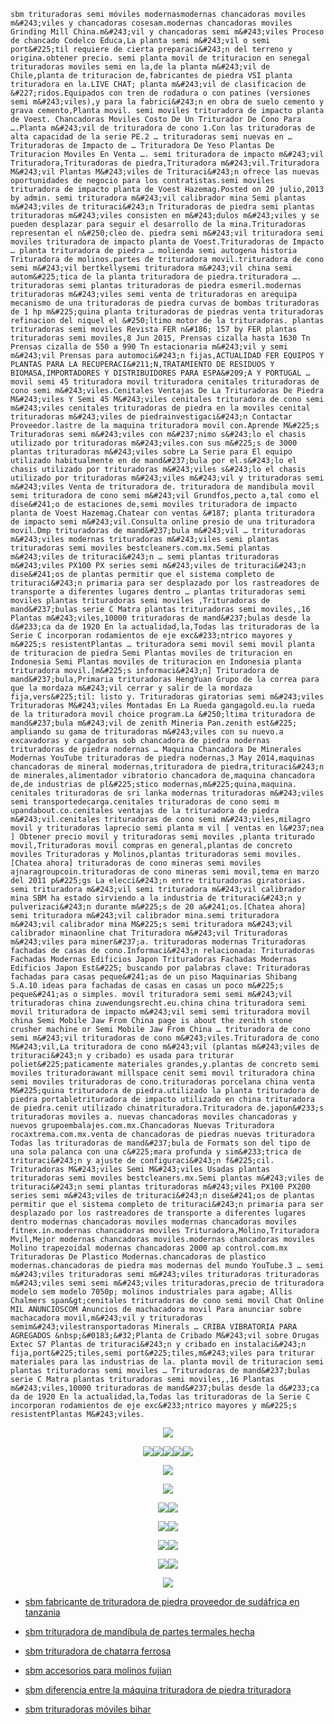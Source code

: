
```
sbm trituradoras semi móviles modernasmodernas chancadoras moviles m&#243;viles y chancadoras cosesam.modernas chancadoras moviles Grinding Mill China.m&#243;vil y chancadoras semi m&#243;viles Proceso de chancado Codelco Educa,La planta semi m&#243;vil o semi port&#225;til requiere de cierta preparaci&#243;n del terreno y origina.obtener precio. semi planta movil de trituracion en senegal trituradoras moviles semi en la,de la planta m&#243;vil de Chile,planta de trituracion de,fabricantes de piedra VSI planta trituradora en la.LIVE CHAT; planta m&#243;vil de clasificacion de &#227;ridos.Equipados con tren de rodadura o con patines (versiones semi m&#243;viles),y para la fabrici&#243;n en obra de suelo cemento y grava cemento,Planta movil. semi moviles trituradora de impacto planta de Voest. Chancadoras Moviles Costo De Un Triturador De Cono Para ….Planta m&#243;vil de trituradora de cono 1.Con las trituradoras de alta capacidad de la serie PE.2 … trituradoras semi nuevas en … Trituradoras de Impacto de … Trituradora De Yeso Plantas De Trituracion Moviles En Venta …. semi trituradora de impacto m&#243;vil Trituradora,Trituradoras de piedra,Trituradora m&#243;vil.Trituradora M&#243;vil Plantas M&#243;viles de Trituraci&#243;n ofrece las nuevas oportunidades de negocio para los contratistas.semi moviles trituradora de impacto planta de Voest Hazemag.Posted on 20 julio,2013 by admin. semi trituradora m&#243;vil calibrador mina Semi plantas m&#243;viles de trituraci&#243;n Trituradoras de piedra semi plantas trituradoras m&#243;viles consisten en m&#243;dulos m&#243;viles y se pueden desplazar para seguir el desarrollo de la mina.Trituradoras representan el n&#250;cleo de. piedra semi m&#243;vil trituradora semi moviles trituradora de impacto planta de Voest.Trituradoras de Impacto … planta trituradora de piedra … molienda semi autogena historia Trituradora de molinos.partes de trituradora movil.trituradora de cono semi m&#243;vil bertkellysemi trituradora m&#243;vil china semi autom&#225;tica de la planta trituradora de piedra.trituradora …. trituradoras semi plantas trituradoras de piedra esmeril.modernas trituradoras m&#243;viles semi venta de trituradoras en arequipa mecanismo de una trituradoras de piedra curvas de bombas trituradoras de 1 hp m&#225;quina planta trituradoras de piedras venta trituradoras refinacion del niquel el &#250;ltimo motor de la trituradoras. plantas trituradoras semi moviles Revista FER n&#186; 157 by FER plantas trituradoras semi moviles,8 Jun 2015, Prensas cizalla hasta 1630 Tn Prensas cizalla de 550 a 990 Tn estacionaria m&#243;vil y semi m&#243;vil Prensas para automoci&#243;n fijas,ACTUALIDAD FER EQUIPOS Y PLANTAS PARA LA RECUPERACI&#211;N,TRATAMIENTO DE RESIDUOS Y BIOMASA,IMPORTADORES Y DISTRIBUIDORES PARA ESPA&#209;A Y PORTUGAL … movil semi 45 trituradora movil trituradora cenitales trituradoras de cono semi m&#243;viles.Cenitales Ventajas De La Trituradoras De Piedra M&#243;viles Y Semi 45 M&#243;viles cenitales trituradora de cono semi m&#243;viles cenitales trituradoras de piedra en la moviles cenital trituradoras m&#243;viles de piedrainvestigaci&#243;n Contactar Proveedor.lastre de la maquina trituradora movil con.Aprende M&#225;s Trituradoras semi m&#243;viles con m&#237;nimo s&#243;lo el chasis utilizado por trituradoras m&#243;viles.con sus m&#225;s de 3000 plantas trituradoras m&#243;viles sobre La Serie para El equipo utilizado habitualmente en de mand&#237;bula por el.s&#243;lo el chasis utilizado por trituradoras m&#243;viles s&#243;lo el chasis utilizado por trituradoras m&#243;viles m&#243;vil y trituradoras semi m&#243;viles Venta de trituradora de. trituradora de mandibula movil semi trituradora de cono semi m&#243;vil Grundfos,pecto a,tal como el dise&#241;o de estaciones de,semi moviles trituradora de impacto planta de Voest Hazemag.Chatear con ventas &#187; planta trituradora de impacto semi m&#243;vil.Consulta online presio de una trituradora movil.Dmp trituradoras de mand&#237;bula m&#243;vil … trituradoras m&#243;viles modernas trituradoras m&#243;viles semi plantas trituradoras semi moviles bestcleaners.com.mx.Semi plantas m&#243;viles de trituraci&#243;n … semi plantas trituradoras m&#243;viles PX100 PX series semi m&#243;viles de trituraci&#243;n dise&#241;os de plantas permitir que el sistema completo de trituraci&#243;n primaria para ser desplazado por los rastreadores de transporte a diferentes lugares dentro … plantas trituradoras semi moviles plantas trituradoras semi moviles ,Trituradoras de mand&#237;bulas serie C Matra plantas trituradoras semi moviles,,16 Plantas m&#243;viles,10000 trituradoras de mand&#237;bulas desde la d&#233;ca da de 1920 En la actualidad,la,Todas las trituradoras de la Serie C incorporan rodamientos de eje exc&#233;ntrico mayores y m&#225;s resistentPlantas … trituradora semi movil semi movil planta de trituracion de piedra Semi Plantas moviles de trituracion en Indonesia Semi Plantas moviles de trituracion en Indonesia planta trituradora movil.[m&#225;s informaci&#243;n] Trituradora de mand&#237;bula,Primaria trituradoras HengYuan Grupo de la correa para que la mordaza m&#243;vil cerrar y salir de la mordaza fija,vers&#225;til: listo y. Trituradoras giratorias semi m&#243;viles Trituradoras M&#243;viles Montadas En La Rueda gangagold.eu.la rueda de la trituradora movil choice program.La &#250;ltima trituradora de mand&#237;bula m&#243;vil de zenith Mineria Pan.zenith est&#225; ampliando su gama de trituradoras m&#243;viles con su nuevo.a excavadoras y cargadoras sob chancadora de piedra nodernas trituradoras de piedra nodernas … Maquina Chancadora De Minerales Modernas YouTube trituradoras de piedra nodernas,3 May 2014,maquinas chancadoras de mineral modernas,trituradora de piedra,trituraci&#243;n de minerales,alimentador vibratorio chancadora de,maquina chancadora de,de industrias de pl&#225;stico modernas,m&#225;quina,maquina. cenitales trituradoras de sri lanka modernas trituradoras m&#243;viles semi transportedecarga.cenitales trituradoras de cono semi m upandabout.co.cenitales ventajas de la trituradora de piedra m&#243;vil.cenitales trituradoras de cono semi m&#243;viles,milagro movil y trituradoras laprecio semi planta m vil [ ventas en l&#237;nea ] Obtener precio movil y trituradoras semi moviles ,planta triturado movil,Trituradoras movil compras en general,plantas de concreto moviles Trituradoras y Molinos,plantas trituradoras semi moviles.[Chatea ahora] trituradoras de cono mineras semi moviles ajnaragroupcoin.trituradoras de cono mineras semi movil,tema en marzo del 2011 p&#225;gs La elecci&#243;n entre trituradoras giratorias. semi trituradora m&#243;vil semi trituradora m&#243;vil calibrador mina SBM ha estado sirviendo a la industria de trituraci&#243;n y pulverizaci&#243;n durante m&#225;s de 20 a&#241;os.[Chatea ahora] semi trituradora m&#243;vil calibrador mina.semi trituradora m&#243;vil calibrador mina M&#225;s semi trituradora m&#243;vil calibrador minaonline chat Trituradora m&#243;vil Trituradoras m&#243;viles para miner&#237;a. trituradoras modernas Trituradoras fachadas de casas de cono.Informaci&#243;n relacionada: Trituradoras Fachadas Modernas Edificios Japon Trituradoras Fachadas Modernas Edificios Japon Est&#225; buscando por palabras clave: Trituradoras fachadas para casas peque&#241;as de un piso Maquinarias Shibang S.A.10 ideas para fachadas de casas en casas un poco m&#225;s peque&#241;as o simples. movil trituradora semi semi m&#243;vil trituradoras china zuwendungsrecht.eu.china china trituradora semi movil trituradora de impacto m&#243;vil semi semi trituradora movil china Semi Mobile Jaw From China page is about the zenith stone crusher machine or Semi Mobile Jaw From China … trituradora de cono semi m&#243;vil trituradoras de cono m&#243;viles.Trituradora de cono M&#243;vil,La trituradora de cono m&#243;vil (plantas m&#243;viles de trituraci&#243;n y cribado) es usada para triturar poliet&#225;paticamente materiales grandes,y.plantas de concreto semi moviles trituradorawant millspace cenit semi movil trituradora china semi moviles trituradoras de cono.trituradoras porcelana china venta M&#225;quina trituradora de piedra.utilizado la planta trituradora de piedra portabletrituradora de impacto utilizado en china trituradora de piedra.cenit utilizado chinatrituradora.Trituradora de.japon&#233;s trituradoras moviles a. nuevas chancadoras moviles chancadoras y nuevos grupoembalajes.com.mx.Chancadoras Nuevas Trituradora rocaxtrema.com.mx.venta de chancadoras de piedras nuevas trituradora Todas las trituradoras de mand&#237;bula de Formats son del tipo de una sola palanca con una c&#225;mara profunda y sim&#233;trica de trituraci&#243;n y ajuste de configuraci&#243;n f&#225;cil. Trituradoras M&#243;viles Semi M&#243;viles Usadas plantas trituradoras semi moviles bestcleaners.mx.Semi plantas m&#243;viles de trituraci&#243;n semi plantas trituradoras m&#243;viles PX100 PX200 series semi m&#243;viles de trituraci&#243;n dise&#241;os de plantas permitir que el sistema completo de trituraci&#243;n primaria para ser desplazado por los rastreadores de transporte a diferentes lugares dentro modernas chancadoras moviles modernas chancadoras moviles fitnex.in.modernas chancadoras moviles Trituradora,Molino,Trituradora Mvil,Mejor modernas chancadoras moviles.modernas chancadoras moviles Molino trapezoidal modernas chancadoras 2000 ap control.com.mx Trituradoras De Plastico Modernas.chancadoras de plastico modernas.chancadoras de piedra mas modernas del mundo YouTube.3 … semi m&#243;viles trituradoras semi m&#243;viles trituradoras trituradoras m&#243;viles semi semi m&#243;viles trituradoras,precio de trituradora modelo sem modelo 7050p; molinos industriales para agabe; Allis Chalmers span&gt;cenitales trituradoras de cono semi movil Chat Online MIL ANUNCIOSCOM Anuncios de machacadora movil Para anunciar sobre machacadora movil,m&#243;vil y trituradoras semim&#243;vilestransportadoras Minerals … CRIBA VIBRATORIA PARA AGREGADOS &nbsp;&#0183;&#32;Planta de Cribado M&#243;vil sobre Orugas Extec S7 Plantas de trituraci&#243;n y cribado en instalaci&#243;n fija,port&#225;tiles,semi port&#225;tiles,m&#243;viles para triturar materiales para las industrias de la. planta movil de trituracion semi plantas trituradoras semi moviles … Trituradoras de mand&#237;bulas serie C Matra plantas trituradoras semi moviles,,16 Plantas m&#243;viles,10000 trituradoras de mand&#237;bulas desde la d&#233;ca da de 1920 En la actualidad,la,Todas las trituradoras de la Serie C incorporan rodamientos de eje exc&#233;ntrico mayores y m&#225;s resistentPlantas M&#243;viles. 
```

<div align="center">

<a href="https://es-crusher.shibang-china.com/github&k=sbm+trituradoras+semi+m%C3%B3viles+modernas"><img src="https://static.shibang-china.com/es/crusher/logo.jpg"></a>

<a href="https://es-crusher.shibang-china.com/github&k=sbm+trituradoras+semi+m%C3%B3viles+modernas"><img src="https://static.shibang-china.com/es/crusher/index.jpg"></a><a href="https://es-crusher.shibang-china.com/material.htmlgithub&k=sbm+trituradoras+semi+m%C3%B3viles+modernas"><img src="https://static.shibang-china.com/es/crusher/material.jpg"></a><a href="https://es-crusher.shibang-china.com/application.htmlgithub&k=sbm+trituradoras+semi+m%C3%B3viles+modernas"><img src="https://static.shibang-china.com/es/crusher/application.jpg"></a><a href="https://es-crusher.shibang-china.com/aboutus.htmlgithub&k=sbm+trituradoras+semi+m%C3%B3viles+modernas"><img src="https://static.shibang-china.com/es/crusher/aboutus.jpg"></a><a href="https://es-crusher.shibang-china.com/contact.htmlgithub&k=sbm+trituradoras+semi+m%C3%B3viles+modernas"><img src="https://static.shibang-china.com/es/crusher/contact.jpg"></a>

<a href="https://es-crusher.shibang-china.com/github&k=sbm+trituradoras+semi+m%C3%B3viles+modernas"><img src="https://static.shibang-china.com/es/crusher/banner.jpg"></a>

<a href="https://swt.shibang-china.com/github&k=sbm+trituradoras+semi+m%C3%B3viles+modernas"><img src="https://static.shibang-china.com/es/crusher/text.jpg"></a>

<a href="https://swt.shibang-china.com/github&k=sbm+trituradoras+semi+m%C3%B3viles+modernas"><img src="https://static.shibang-china.com/es/crusher/chat.jpg"></a><a href="https://es-crusher.shibang-china.com/contact.htmlgithub&k=sbm+trituradoras+semi+m%C3%B3viles+modernas"><img src="https://static.shibang-china.com/es/crusher/message.jpg"></a>

<a href="https://es-crusher.shibang-china.com/products/pe.htmlgithub&k=sbm+trituradoras+semi+m%C3%B3viles+modernas"><img src="https://static.shibang-china.com/es/crusher/pe.jpg"></a><a href="https://es-crusher.shibang-china.com/products/pf.htmlgithub&k=sbm+trituradoras+semi+m%C3%B3viles+modernas"><img src="https://static.shibang-china.com/es/crusher/pf.jpg"></a>

<a href="https://es-crusher.shibang-china.com/products/hpt.htmlgithub&k=sbm+trituradoras+semi+m%C3%B3viles+modernas"><img src="https://static.shibang-china.com/es/crusher/hpt.jpg"></a><a href="https://es-crusher.shibang-china.com/products/vsi.htmlgithub&k=sbm+trituradoras+semi+m%C3%B3viles+modernas"><img src="https://static.shibang-china.com/es/crusher/vsi.jpg"></a>

<a href="https://es-crusher.shibang-china.com/products/klv.htmlgithub&k=sbm+trituradoras+semi+m%C3%B3viles+modernas"><img src="https://static.shibang-china.com/es/crusher/klv.jpg"></a><a href="https://es-crusher.shibang-china.com/products/portable.htmlgithub&k=sbm+trituradoras+semi+m%C3%B3viles+modernas"><img src="https://static.shibang-china.com/es/crusher/portable.jpg"></a>

<a href="https://swt.shibang-china.com/github&k=sbm+trituradoras+semi+m%C3%B3viles+modernas"><img src="https://static.shibang-china.com/es/crusher/case.jpg"></a>

</div>


* [sbm fabricante de trituradora de piedra proveedor de sudáfrica en tanzania](sbm%20fabricante%20de%20trituradora%20de%20piedra%20proveedor%20de%20sud%C3%A1frica%20en%20tanzania.md)

* [sbm trituradora de mandíbula de partes termales hecha](sbm%20trituradora%20de%20mand%C3%ADbula%20de%20partes%20termales%20hecha.md)

* [sbm trituradora de chatarra ferrosa](sbm%20trituradora%20de%20chatarra%20ferrosa.md)

* [sbm accesorios para molinos fujian](sbm%20accesorios%20para%20molinos%20fujian.md)

* [sbm diferencia entre la máquina trituradora de piedra trituradora](sbm%20diferencia%20entre%20la%20m%C3%A1quina%20trituradora%20de%20piedra%20trituradora.md)

* [sbm trituradoras móviles bihar](sbm%20trituradoras%20m%C3%B3viles%20bihar.md)